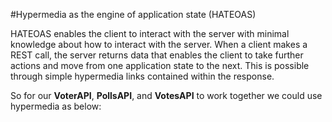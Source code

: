 #Hypermedia as the engine of application state (HATEOAS)

HATEOAS enables the client to interact with the server with minimal knowledge about how to interact with the server. When a client makes a REST call, the server returns data that enables the client to take further actions and move from one application state to the next. This is possible through simple hypermedia links contained within the response.

So for our **VoterAPI**, **PollsAPI**, and **VotesAPI** to work together we could use hypermedia as below: 
